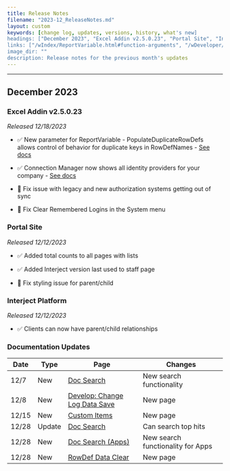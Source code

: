 ```yaml
---
title: Release Notes
filename: "2023-12_ReleaseNotes.md"
layout: custom
keywords: [change log, updates, versions, history, what's new]
headings: ["December 2023", "Excel Addin v2.5.0.23", "Portal Site", "Interject Platform", "Documentation Updates"]
links: ["/wIndex/ReportVariable.html#function-arguments", "/wDeveloper/ConnectionManager.html", "/schemas/custom_search", "/wDeveloper/L-Dev-ChangelogDataSave.html", "/wDeveloper/CustomItems.html", "/schemas/custom_search", "/bApps/schemas/custom_search", "/wTroubleshoot/RowDefClear.html"]
image_dir: ""
description: Release notes for the previous month's updates
---
```

* * *

## December 2023

### Excel Addin v2.5.0.23

_Released 12/18/2023_

* ✅ New parameter for ReportVariable - PopulateDuplicateRowDefs allows control of behavior for duplicate keys in RowDefNames - [See docs](/wIndex/ReportVariable.html#function-arguments)

* ✅ Connection Manager now shows all identity providers for your company - [See docs](/wDeveloper/ConnectionManager.html)

* 🐞 Fix issue with legacy and new authorization systems getting out of sync

* 🐞 Fix Clear Remembered Logins in the System menu

### Portal Site

_Released 12/12/2023_

* ✅ Added total counts to all pages with lists

* ✅ Added Interject version last used to staff page

* 🐞 Fix styling issue for parent/child

### Interject Platform

_Released 12/12/2023_

* ✅ Clients can now have parent/child relationships

### Documentation Updates

| Date | Type | Page | Changes |
|---|---|---|---|
| 12/7 | New | [Doc Search](/schemas/custom_search) | New search functionality |
| 12/8 | New | [Develop: Change Log Data Save](/wDeveloper/L-Dev-ChangelogDataSave.html) | New page |
| 12/15 | New | [Custom Items](/wDeveloper/CustomItems.html) | New page |
| 12/28 | Update | [Doc Search](/schemas/custom_search) | Can search top hits |
| 12/28 | New | [Doc Search (Apps)](/bApps/schemas/custom_search) | New search functionality for Apps |
| 12/28 | New | [RowDef Data Clear](/wTroubleshoot/RowDefClear.html) | New page |
